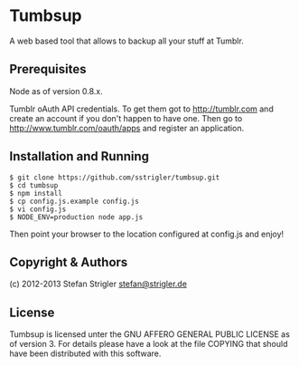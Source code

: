 Tumbsup
=======

A web based tool that allows to backup all your stuff at Tumblr.

Prerequisites
-----------

Node as of version 0.8.x.

Tumblr oAuth API credentials. To get them got to http://tumblr.com and
create an account if you don't happen to have one. Then go to
http://www.tumblr.com/oauth/apps and register an application.

Installation and Running
---------------------

    $ git clone https://github.com/sstrigler/tumbsup.git
    $ cd tumbsup
    $ npm install
    $ cp config.js.example config.js
    $ vi config.js
    $ NODE_ENV=production node app.js

Then point your browser to the location configured at config.js and enjoy!

Copyright & Authors
------------------

(c) 2012-2013 Stefan Strigler <stefan@strigler.de>

License
------

Tumbsup is licensed unter the GNU AFFERO GENERAL PUBLIC LICENSE as of version
3. For details please have a look at the file COPYING that should have been
distributed with this software.
